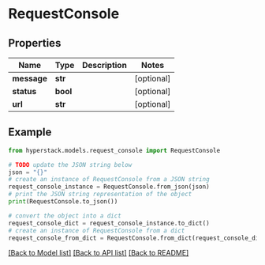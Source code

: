 # RequestConsole


## Properties

Name | Type | Description | Notes
------------ | ------------- | ------------- | -------------
**message** | **str** |  | [optional] 
**status** | **bool** |  | [optional] 
**url** | **str** |  | [optional] 

## Example

```python
from hyperstack.models.request_console import RequestConsole

# TODO update the JSON string below
json = "{}"
# create an instance of RequestConsole from a JSON string
request_console_instance = RequestConsole.from_json(json)
# print the JSON string representation of the object
print(RequestConsole.to_json())

# convert the object into a dict
request_console_dict = request_console_instance.to_dict()
# create an instance of RequestConsole from a dict
request_console_from_dict = RequestConsole.from_dict(request_console_dict)
```
[[Back to Model list]](../README.md#documentation-for-models) [[Back to API list]](../README.md#documentation-for-api-endpoints) [[Back to README]](../README.md)


